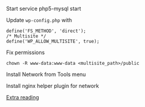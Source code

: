 Start
	service php5-mysql start

Update `wp-config.php` with 

	define('FS_METHOD', 'direct');
	/* Multisite */
	define('WP_ALLOW_MULTISITE', true);

Fix permissions

	chown -R www-data:www-data <multisite_path>/public

Install Network from Tools menu

Install nginx helper plugin for network

[Extra reading](http://wpmu.org/wordpress-multisite-wordpress-nginx/)